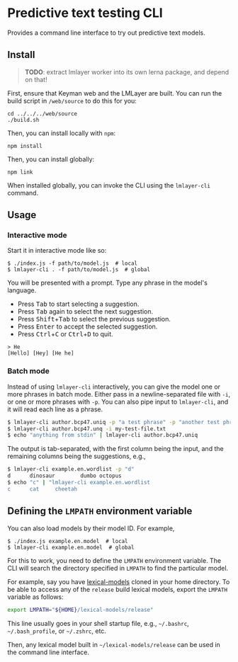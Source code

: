 Predictive text testing CLI
===========================

Provides a command line interface to try out predictive text models.

Install
-------

> **TODO**: extract lmlayer worker into its own lerna package, and depend on that!

First, ensure that Keyman web and the LMLayer are built. You can run the
build script in `/web/source` to do this for you:

    cd ../../../web/source
    ./build.sh

Then, you can install locally with `npm`:

    npm install

Then, you can install globally:

    npm link

When installed globally, you can invoke the CLI using the `lmlayer-cli`
command.

Usage
-----

### Interactive mode

Start it in interactive mode like so:

    $ ./index.js -f path/to/model.js  # local
    $ lmlayer-cli . -f path/to/model.js  # global

You will be presented with a prompt. Type any phrase in the model's
language.

 * Press <kbd>Tab</kbd> to start selecting a suggestion.
 * Press <kbd>Tab</kbd> again to select the next suggestion.
 * Press <kbd>Shift</kbd>+<kbd>Tab</kbd> to select the previous suggestion.
 * Press <kbd>Enter</kbd> to accept the selected suggestion.
 * Press <kbd>Ctrl</kbd>+<kbd>C</kbd> or <kbd>Ctrl</kbd>+<kbd>D</kbd> to quit.

```
> He
[Hello] [Hey] [He he]
```

### Batch mode

Instead of using `lmlayer-cli` interactively, you can give the model one
or more phrases in batch mode. Either pass in a newline-separated file
with `-i`, or one or more phrases with `-p`. You can also pipe input to
`lmlayer-cli`, and it will read each line as a phrase.

```sh
$ lmlayer-cli author.bcp47.uniq -p "a test phrase" -p "another test phrase"
$ lmlayer-cli author.bcp47.unq -i my-test-file.txt
$ echo "anything from stdin" | lmlayer-cli author.bcp47.uniq
```

The output is tab-separated, with the first column being the input, and
the remaining columns being the suggestions, e.g.,

```sh
$ lmlayer-cli example.en.wordlist -p "d"
d      dinosaur        dumbo octopus
$ echo "c" | "lmlayer-cli example.en.wordlist
c      cat     cheetah
```


Defining the `LMPATH` environment variable
------------------------------------------

You can also load models by their model ID. For example,

    $ ./index.js example.en.model  # local
    $ lmlayer-cli example.en.model  # global

For this to work, you need to define the `LMPATH` environment variable.
The CLI will search the directory specified in `LMPATH` to find the
particular model.

For example, say you have
[lexical-models](https://github.com/keymanapp/lexical-models) cloned in
your home directory. To be able to access any of the `release` build
lexical models, export the `LMPATH` variable as follows:

```sh
export LMPATH="${HOME}/lexical-models/release"
```

This line usually goes in your shell startup file, e.g., `~/.bashrc`,
`~/.bash_profile`, or `~/.zshrc`, etc.

Then, any lexical model built in `~/lexical-models/release` can be used
in the command line interface.
